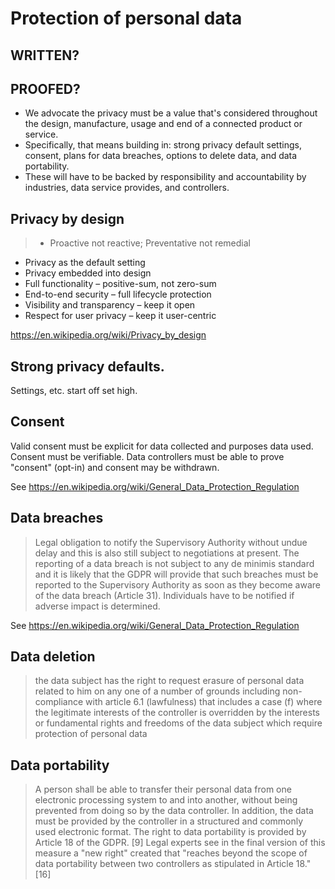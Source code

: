 # Protection of personal data

## WRITTEN?
## PROOFED?

* We advocate the privacy must be a value that's considered throughout the design, manufacture, usage and end of a connected product or service. 
* Specifically, that means building in: strong privacy default settings, consent, plans for data breaches, options to delete data, and data portability.
* These will have to be backed by responsibility and accountability by industries, data service provides, and controllers. 

## Privacy by design

   > * Proactive not reactive; Preventative not remedial
* Privacy as the default setting
* Privacy embedded into design
* Full functionality – positive-sum, not zero-sum
* End-to-end security – full lifecycle protection
* Visibility and transparency – keep it open
* Respect for user privacy – keep it user-centric

https://en.wikipedia.org/wiki/Privacy_by_design

## Strong privacy defaults.

Settings, etc. start off set high. 

## Consent

Valid consent must be explicit for data collected and purposes data used. Consent must be verifiable. Data controllers must be able to prove "consent" (opt-in) and consent may be withdrawn.

See https://en.wikipedia.org/wiki/General_Data_Protection_Regulation

## Data breaches

> Legal obligation to notify the Supervisory Authority without undue delay and this is also still subject to negotiations at present. The reporting of a data breach is not subject to any de minimis standard and it is likely that the GDPR will provide that such breaches must be reported to the Supervisory Authority as soon as they become aware of the data breach (Article 31). Individuals have to be notified if adverse impact is determined.

See https://en.wikipedia.org/wiki/General_Data_Protection_Regulation

## Data deletion 

> the data subject has the right to request erasure of personal data related to him on any one of a number of grounds including non-compliance with article 6.1 (lawfulness) that includes a case (f) where the legitimate interests of the controller is overridden by the interests or fundamental rights and freedoms of the data subject which require protection of personal data

## Data portability

> A person shall be able to transfer their personal data from one electronic processing system to and into another, without being prevented from doing so by the data controller. In addition, the data must be provided by the controller in a structured and commonly used electronic format. The right to data portability is provided by Article 18 of the GDPR. [9] Legal experts see in the final version of this measure a "new right" created that "reaches beyond the scope of data portability between two controllers as stipulated in Article 18."[16]